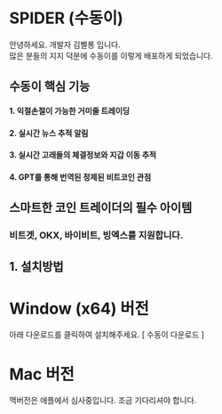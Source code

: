 # SPIDER (수동이)
안녕하세요. 개발자 김삘롱 입니다.  
많은 분들의 지지 덕분에 수동이를 이렇게 배포하게 되었습니다.   
  
## 수동이 핵심 기능
#### 1. 익절손절이 가능한 거미줄 트레이딩
#### 2. 실시간 뉴스 추적 알림
#### 3. 실시간 고래들의 체결정보와 지갑 이동 추적
#### 4. GPT를 통해 번역된 정제된 비트코인 관점

## 스마트한 코인 트레이더의 필수 아이템
### 비트겟, OKX, 바이비트, 빙엑스를 지원합니다.

## 1. 설치방법
# Window (x64) 버전  
아래 다운로드를 클릭하여 설치해주세요.
[ 수동이 다운로드 ]

# Mac 버전  
맥버전은 애플에서 심사중입니다. 조금 기다리셔야 합니다.
